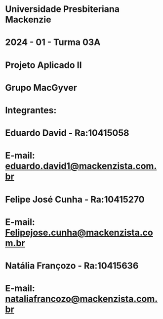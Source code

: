 # Universidade Presbiteriana Mackenzie
# 2024 - 01 - Turma 03A
# Projeto Aplicado II
# Grupo MacGyver

# Integrantes:
# Eduardo David      - Ra:10415058  
# E-mail: eduardo.david1@mackenzista.com.br
# Felipe José Cunha  - Ra:10415270  
# E-mail: Felipejose.cunha@mackenzista.com.br
# Natália Françozo   - Ra:10415636  
# E-mail: nataliafrancozo@mackenzista.com.br
